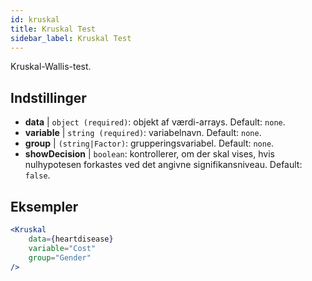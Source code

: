 ```yaml
---
id: kruskal
title: Kruskal Test
sidebar_label: Kruskal Test
---
```


Kruskal-Wallis-test.

## Indstillinger

* __data__ | `object (required)`: objekt af værdi-arrays. Default: `none`.
* __variable__ | `string (required)`: variabelnavn. Default: `none`.
* __group__ | `(string|Factor)`: grupperingsvariabel. Default: `none`.
* __showDecision__ | `boolean`: kontrollerer, om der skal vises, hvis nulhypotesen forkastes ved det angivne signifikansniveau. Default: `false`.


## Eksempler

```jsx live
<Kruskal
    data={heartdisease} 
    variable="Cost"
    group="Gender"
/>
```
